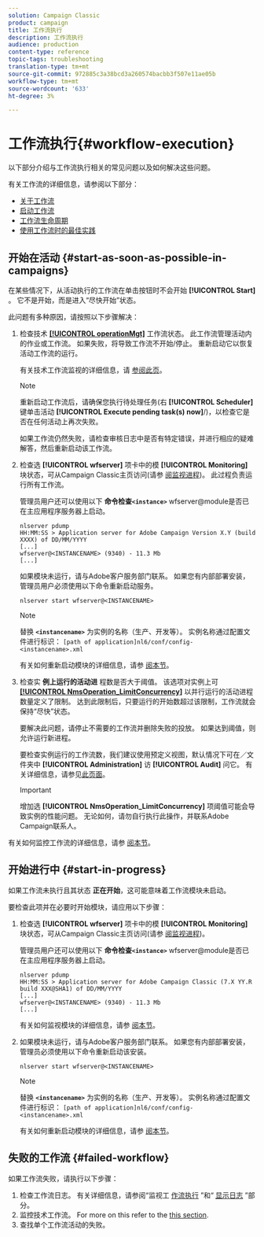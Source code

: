 ```yaml
---
solution: Campaign Classic
product: campaign
title: 工作流执行
description: 工作流执行
audience: production
content-type: reference
topic-tags: troubleshooting
translation-type: tm+mt
source-git-commit: 972885c3a38bcd3a260574bacbb3f507e11ae05b
workflow-type: tm+mt
source-wordcount: '633'
ht-degree: 3%

---
```



# 工作流执行{#workflow-execution}

以下部分介绍与工作流执行相关的常见问题以及如何解决这些问题。

有关工作流的详细信息，请参阅以下部分：

* [关于工作流](../../workflow/using/about-workflows.md)
* [启动工作流](../../workflow/using/starting-a-workflow.md)
* [工作流生命周期](../../workflow/using/workflow-life-cycle.md)
* [使用工作流时的最佳实践](../../workflow/using/workflow-best-practices.md)

## 开始在活动 {#start-as-soon-as-possible-in-campaigns}

在某些情况下，从活动执行的工作流在单击按钮时不会开始 **[!UICONTROL Start]** 。 它不是开始，而是进入“尽快开始”状态。

此问题有多种原因，请按照以下步骤解决：

1. 检查技术 [**[!UICONTROL operationMgt]**](../../workflow/using/campaign.md) 工作流状态。 此工作流管理活动内的作业或工作流。 如果失败，将导致工作流不开始/停止。 重新启动它以恢复活动工作流的运行。

   有关技术工作流监视的详细信息，请 [参阅此页](../../workflow/using/monitoring-technical-workflows.md)。

   >[!NOTE]
   >
   >重新启动工作流后，请确保您执行待处理任务(右 **[!UICONTROL Scheduler]** 键单击活动 **[!UICONTROL Execute pending task(s) now]**/)，以检查它是否在任何活动上再次失败。

   如果工作流仍然失败，请检查审核日志中是否有特定错误，并进行相应的疑难解答，然后重新启动该工作流。

1. 检查选 **[!UICONTROL wfserver]** 项卡中的模 **[!UICONTROL Monitoring]** 块状态，可从Campaign Classic主页访问(请参 [阅监视进程](../../production/using/monitoring-processes.md))。 此过程负责运行所有工作流。

   管理员用户还可以使用以下 **命令检查`<instance>`** wfserver@module是否已在主应用程序服务器上启动。

   ```
   nlserver pdump
   HH:MM:SS > Application server for Adobe Campaign Version X.Y (build XXXX) of DD/MM/YYYY
   [...]
   wfserver@<INSTANCENAME> (9340) - 11.3 Mb
   [...]
   ```

   如果模块未运行，请与Adobe客户服务部门联系。 如果您有内部部署安装，管理员用户必须使用以下命令重新启动服务。

   ```
   nlserver start wfserver@<INSTANCENAME>
   ```

   >[!NOTE]
   >
   >替换 **`<instancename>`** 为实例的名称（生产、开发等）。 实例名称通过配置文件进行标识：
   >`[path of application]nl6/conf/config-<instancename>.xml`

   有关如何重新启动模块的详细信息，请参 [阅本节](../../production/using/usual-commands.md#module-launch-commands)。

1. 检查实 **例上运行的活动进** 程数是否大于阈值。 该选项对实例上可 [**[!UICONTROL NmsOperation_LimitConcurrency]**](../../installation/using/configuring-campaign-options.md#campaign-e-workflow-management) 以并行运行的活动进程数量定义了限制。 达到此限制后，只要运行的开始数超过该限制，工作流就会保持“尽快”状态。

   要解决此问题，请停止不需要的工作流并删除失败的投放。 如果达到阈值，则允许运行新进程。

   要检查实例运行的工作流数，我们建议使用预定义视图，默认情况下可在／文件夹中 **[!UICONTROL Administration]** 访 **[!UICONTROL Audit]** 问它。 有关详细信息，请参见[此页面](../../workflow/using/monitoring-workflow-execution.md#filtering-workflows-status)。

   >[!IMPORTANT]
   >
   >增加选 **[!UICONTROL NmsOperation_LimitConcurrency]** 项阈值可能会导致实例的性能问题。 无论如何，请勿自行执行此操作，并联系Adobe Campaign联系人。

有关如何监控工作流的详细信息，请参 [阅本节](../../workflow/using/monitoring-workflow-execution.md)。

## 开始进行中 {#start-in-progress}

如果工作流未执行且其状态 **正在开始**，这可能意味着工作流模块未启动。

要检查此项并在必要时开始模块，请应用以下步骤：

1. 检查选 **[!UICONTROL wfserver]** 项卡中的模 **[!UICONTROL Monitoring]** 块状态，可从Campaign Classic主页访问(请参 [阅监视进程](../../production/using/monitoring-processes.md))。

   管理员用户还可以使用以下 **命令检查`<instance>`** wfserver@module是否已在主应用程序服务器上启动。

   ```
   nlserver pdump
   HH:MM:SS > Application server for Adobe Campaign Classic (7.X YY.R build XXX@SHA1) of DD/MM/YYYY
   [...]
   wfserver@<INSTANCENAME> (9340) - 11.3 Mb
   [...]
   ```

   有关如何监视模块的详细信息，请参 [阅本节](../../production/using/usual-commands.md#monitoring-commands-)。

1. 如果模块未运行，请与Adobe客户服务部门联系。 如果您有内部部署安装，管理员必须使用以下命令重新启动该安装。

   ```
   nlserver start wfserver@<INSTANCENAME>
   ```

   >[!NOTE]
   >
   >替换 **`<instancename>`** 为实例的名称（生产、开发等）。 实例名称通过配置文件进行标识：
   >`[path of application]nl6/conf/config-<instancename>.xml`

   有关如何重新启动模块的详细信息，请参 [阅本节](../../production/using/usual-commands.md#module-launch-commands)。

## 失败的工作流 {#failed-workflow}

如果工作流失败，请执行以下步骤：

1. 检查工作流日志。 有关详细信息，请参阅“监视工 [作流执行](../../workflow/using/monitoring-workflow-execution.md) ”和“ [显示日志](../../workflow/using/monitoring-workflow-execution.md#displaying-logs) ”部分。
1. 监控技术工作流。 For more on this refer to the [this section](../../workflow/using/monitoring-technical-workflows.md).
1. 查找单个工作流活动的失败。
